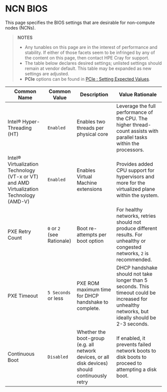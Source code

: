 # NCN BIOS

This page specifies the BIOS settings that are desirable for non-compute nodes (NCNs).

> **NOTES**
>
> - Any tunables on this page are in the interest of performance and stability. If either of those facets seem to be infringed by any of the content on this page, then contact HPE Cray for support.
> - The table below declares desired settings; unlisted settings should remain at vendor default. This table may be expanded as new settings are adjusted.
> - **PCIe** options can be found in [PCIe : Setting Expected Values](../install/switch_pxe_boot_from_onboard_nic_to_pcie.md#setting-expected-values).

| Common Name | Common Value | Description | Value Rationale |
| ----------- | ------------ | ----------- | --------------- |
| Intel® Hyper-Threading (HT) | `Enabled` | Enables two threads per physical core | Leverage the full performance of the CPU. The higher thread-count assists with parallel tasks within the processors. |
| Intel® Virtualization Technology (VT-x or VT) and AMD Virtualization Technology (AMD-V)| `Enabled` | Enables Virtual Machine extensions | Provides added CPU support for hypervisors and more for the virtualized plane within the system. |
| PXE Retry Count | `0` or `2` (see Rationale) | Boot re-attempts per boot option | For healthy networks, retries should not produce different results. For unhealthy or congested networks, `2` is recommended. |
| PXE Timeout | `5 Seconds` or less | PXE ROM maximum time for DHCP handshake to complete. | DHCP handshake should not take longer than 5 seconds. This timeout could be increased for unhealthy networks, but ideally should be 2-3 seconds. |
| Continuous Boot | `Disabled` | Whether the boot-group (e.g. all network devices, or all disk devices) should continuously retry | If enabled, it prevents failed network boots to disk boots to proceed to attempting a disk boot. |
